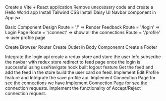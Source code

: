 Create a Vite + React application
Remove unecessary code and create a Hello World app
Install Tailwind CSS
Install Daisy UI
Navbar component in App.jsx

Basic Component Design
 Route = '/' => Render Feedback
 Route = '/login' => Login Page
 Route = '/connect' => show all the connections
 Route = '/profile' => user profile page

 Create Browser Router
 Create Outlet in Body Componennt
 Create a Footer

 Integrate the login api 
 create a redux store and store the user Info
 subscribe the navbar with redux store
 redirect to feed page once the login is successful using useNavigate hook
 built logout feature
 Get the feed and add the feed in the store 
 build the user card on feed.
 Implement Edit Profile feature and Integrate the save profile api.
 Implement Connection Page for see the connections we have
 Implement Connection Page for see the connection requests.
 Implement the functionality of Accept/Reject connection request.


